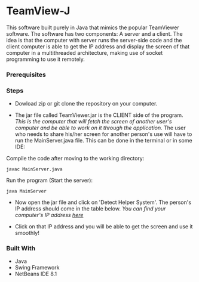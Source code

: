 # TeamView-J

This software built purely in Java that mimics the popular TeamViewer software. The software has two components: A server and a client. The idea is that the computer with server runs the server-side code and the client computer is able to get the IP address and display the screen of that computer in a multithreaded architecture, making use of socket programming to use it remotely.

### Prerequisites

### Steps

* Dowload zip or git clone the repository on your computer.

* The jar file called TeamViewer.jar is the CLIENT side of the program. *This is the computer that will fetch the screen of another user's computer and be able to work on it through the application.* The user who needs to share his/her screen for another person's use will have to run the MainServer.java file. This can be done in the terminal or in some IDE:

Compile the code after moving to the working directory:

```
javac MainServer.java
```

Run the program (Start the server):

```
java MainServer
```

* Now open the jar file and click on 'Detect Helper System'. The person's IP address should come in the table below. *You can find your computer's IP address [here](http://www.tp-link.in/faq-838.html)*

* Click on that IP address and you will be able to get the screen and use it smoothly!

### Built With

* Java 
* Swing Framework 
* NetBeans IDE 8.1 
